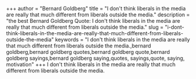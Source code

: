 +++
author = "Bernard Goldberg"
title = "I don't think liberals in the media are really that much different from liberals outside the media."
description = "the best Bernard Goldberg Quote: I don't think liberals in the media are really that much different from liberals outside the media."
slug = "i-dont-think-liberals-in-the-media-are-really-that-much-different-from-liberals-outside-the-media"
keywords = "I don't think liberals in the media are really that much different from liberals outside the media.,bernard goldberg,bernard goldberg quotes,bernard goldberg quote,bernard goldberg sayings,bernard goldberg saying,quotes, sayings,quote, saying, motivation"
+++
I don't think liberals in the media are really that much different from liberals outside the media.
